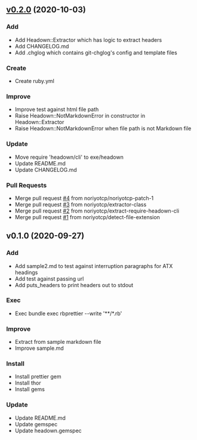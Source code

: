 <a name="v0.2.0"></a>
## [v0.2.0](https://github.com/noriyotcp/headown/compare/v0.1.0...v0.2.0) (2020-10-03)

### Add

* Add Headown::Extractor which has logic to extract headers
* Add CHANGELOG.md
* Add .chglog which contains git-chglog's config and template files

### Create

* Create ruby.yml

### Improve

* Improve test against html file path
* Raise Headown::NotMarkdownError in constructor in Headown::Extractor
* Raise Headown::NotMarkdownError when file path is not Markdown file

### Update

* Move require 'headown/cli' to exe/headown
* Update README.md
* Update CHANGELOG.md

### Pull Requests

* Merge pull request [#4](https://github.com/noriyotcp/headown/issues/4) from noriyotcp/noriyotcp-patch-1
* Merge pull request [#3](https://github.com/noriyotcp/headown/issues/3) from noriyotcp/extractor-class
* Merge pull request [#2](https://github.com/noriyotcp/headown/issues/2) from noriyotcp/extract-require-headown-cli
* Merge pull request [#1](https://github.com/noriyotcp/headown/issues/1) from noriyotcp/detect-file-extension

<a name="v0.1.0"></a>
## v0.1.0 (2020-09-27)

### Add

* Add sample2.md to test against interruption paragraphs for ATX headings
* Add test against passing url
* Add puts_headers to print headers out to stdout

### Exec

* Exec bundle exec rbprettier --write '**/*.rb'

### Improve

* Extract from sample markdown file
* Improve sample.md

### Install

* Install prettier gem
* Install thor
* Install gems

### Update

* Update README.md
* Update gemspec
* Update headown.gemspec
